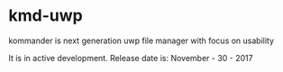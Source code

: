 # kmd-uwp
kommander is next generation uwp file manager with focus on usability

It is in active development. Release date is: November - 30 - 2017

